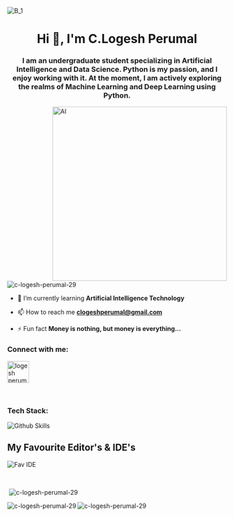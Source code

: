 ![B_1](https://github.com/C-Logesh-Perumal-29/C-Logesh-Perumal-29/assets/125385633/86771a27-9c8f-47a6-b2ee-e05f7ab7a644)

<h1 align="center">Hi 👋, I'm C.Logesh Perumal</h1>

<h3 align="center">I am an undergraduate student specializing in Artificial Intelligence and Data Science. Python is my passion, and I enjoy working with it. At the moment, I am actively exploring the realms of Machine Learning and Deep Learning using Python.</h3>

<img align = "right" alt = "AI" width = "400" src = "https://i.pinimg.com/originals/df/0a/3e/df0a3e2ec30abb1c92d145ef165b714f.gif">

<p align="left"> <img src="https://komarev.com/ghpvc/?username=c-logesh-perumal-29&label=Profile%20views&color=0e75b6&style=flat" alt="c-logesh-perumal-29" /> </p>

- 🌱 I’m currently learning **Artificial Intelligence Technology**

- 📫 How to reach me **clogeshperumal@gmail.com**

- ⚡ Fun fact **Money is nothing, but money is everything...**

<h3 align="left">Connect with me:</h3>

<p align="left">
<a href="https://www.linkedin.com/in/logesh-perumal-c-124465230/" target="blank"><img align="center" src="https://static-00.iconduck.com/assets.00/linkedin-icon-2048x2048-ya5g47j2.png" alt="logesh perumal.c" height="50" width="50" /></a>
</p>

<br>

<h3 align="left">Tech Stack:</h3>

![Github Skills](https://github.com/C-Logesh-Perumal-29/C-Logesh-Perumal-29/assets/125385633/721f143b-33d6-4103-9951-77b4d8886af2)

<h2> My Favourite Editor's & IDE's</h2>

![Fav IDE](https://github.com/C-Logesh-Perumal-29/C-Logesh-Perumal-29/assets/125385633/74c60003-5d78-4211-9f04-334d608fb814)

<br>

<p>&nbsp;<img align="center" src="https://github-readme-stats.vercel.app/api?username=c-logesh-perumal-29&show_icons=true&locale=en" alt="c-logesh-perumal-29" /></p>

<p><img align="left" src="https://github-readme-stats.vercel.app/api/top-langs?username=c-logesh-perumal-29&show_icons=true&locale=en&layout=compact" alt="c-logesh-perumal-29" /></p>

<p><img align="center" src="https://github-readme-streak-stats.herokuapp.com/?user=c-logesh-perumal-29&" alt="c-logesh-perumal-29" /></p>
